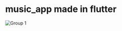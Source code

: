 # music_app made in flutter
![Group 1](https://github.com/poteznyszymon/music_player/assets/77408864/65e161d6-1d98-453c-b1df-15c5c8d6fd17)
